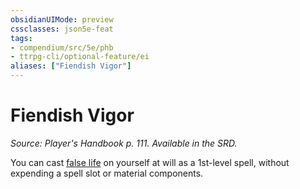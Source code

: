 ```yaml
---
obsidianUIMode: preview
cssclasses: json5e-feat
tags:
- compendium/src/5e/phb
- ttrpg-cli/optional-feature/ei
aliases: ["Fiendish Vigor"]
---
```

# Fiendish Vigor
*Source: Player's Handbook p. 111. Available in the SRD.*  

You can cast [false life](compendium/spells/false-life.md) on yourself at will as a 1st-level spell, without expending a spell slot or material components.